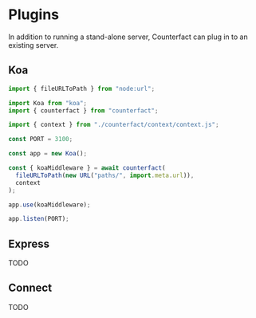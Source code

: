 # Plugins

In addition to running a stand-alone server, Counterfact can plug in to an existing server.

## Koa

```js
import { fileURLToPath } from "node:url";

import Koa from "koa";
import { counterfact } from "counterfact";

import { context } from "./counterfact/context/context.js";

const PORT = 3100;

const app = new Koa();

const { koaMiddleware } = await counterfact(
  fileURLToPath(new URL("paths/", import.meta.url)),
  context
);

app.use(koaMiddleware);

app.listen(PORT);
```

## Express

TODO

## Connect

TODO

